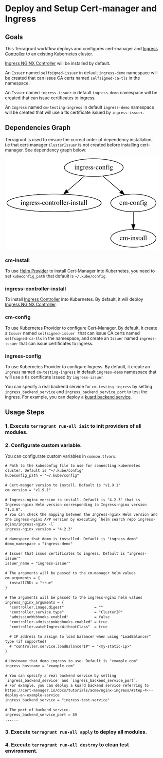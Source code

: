 # Deploy and Setup Cert-manager and Ingress

## Goals

This Terragrunt workflow deploys and configures cert-manager and [Ingress Controller](https://kubernetes.io/docs/concepts/services-networking/ingress-controllers/) to an existing Kubernetes cluster.

[Ingress NGINX Controller](https://kubernetes.github.io/ingress-nginx/deploy/#quick-start) will be installed by default.

An `Issuer` named `selfsigned-issuer` in default `ingress-demo` namespace will be created that can issue CA certs named `selfsigned-ca-tls` in the namespace.

An `Issuer` named `ingress-issuer` in default `ingress-demo` namespace will be created that can issue certificates to ingress.

An `Ingress` named `cm-testing-ingress` in default `ingress-demo` namespace will be created that will use a tls certificate issued by `ingress-issuer`.

## Dependencies Graph

Terragrunt is used to ensure the correct order of dependency installation, i.e that cert-manager `ClusterIssuer` is not created before installing cert-manager. See dependency graph below:

![image](graph.svg)

### cm-install

To use [Helm Provider](https://registry.terraform.io/providers/hashicorp/helm/latest/docs) to install Cert-Manager into Kubernetes, you need to set `kubeconfig_path` that default is `~/.kube/config`.

### ingress-controller-install

To install [Ingress Controller](https://kubernetes.io/docs/concepts/services-networking/ingress-controllers/) into Kubernetes. By default, it will deploy [Ingress NGINX Controller](https://kubernetes.github.io/ingress-nginx/deploy/#quick-start).

### cm-config

To use Kubernetes Provider to configure Cert-Manager. By default, it create a `Issuer` named `selfsigned-issuer ` that can issue CA certs named `selfsigned-ca-tls` in the namespace, and create an `Issuer` named `ingress-issuer` that can issue certificates to ingress.

### ingress-config

To use Kubernetes Provider to configure Ingress. By default, it create an `Ingress` named `cm-testing-ingress` in default `ingress-demo` namespace that will use a tls certificate issued by `ingress-issuer`.

You can specify a real backend service for `cm-testing-ingress` by setting `ingress_backend_service` and `ingress_backend_service_port` to test the ingress. For example, you can deploy a [kuard backend service](https://cert-manager.io/docs/tutorials/acme/nginx-ingress/#step-4---deploy-an-example-service).

## Usage Steps

### 1. Execute `terragrunt run-all init` to init providers of all modules.

### 2. Configurate custom variable.

You can configurate custom variables in `common.tfvars`.

```
# Path to the kubeconfig file to use for connecting kubernetes cluster. Default is "~/.kube/config"
kubeconfig_path = "~/.kube/config"

# Cert-manger version to install. Default is "v1.9.1"
cm_version = "v1.9.1"

# Ingress-nginx version to install. Default is "4.2.3" that is Ingress-nginx Helm version corresponding to Ingress-nginx version "1.3.0".
# You can check the mapping between the Ingress-nginx Helm version and the Ingress-nginx APP version by executing `helm search repo ingress-nginx/ingress-nginx -l`
ingress-nginx_version = "4.2.3"

# Namespace that demo is installed. Default is "ingress-demo"
demo_namespace = "ingress-demo"

# Issuer that issue certificates to ingress. Default is "ingress-issuer"
issuer_name = "ingress-issuer"

# The arguments will be passed to the cm-manager helm values
cm_arguments = {
  installCRDs = "true"
}

# The arguments will be passed to the ingress-nginx helm values
ingress_nginx_arguments = {
  "controller.image.digest"              = ""
  "controller.service.type"              = "ClusterIP"
  "admissionWebhooks.enabled"            = false
  "controller.admissionWebhooks.enabled" = true
  "controller.watchIngressWithoutClass"  = true

  # IP address to assign to load balancer when using "LoadBalancer" type (if supported)
  # "controller.service.loadBalancerIP" = "<my-static-ip>"
}

# Hostname that demo ingress to use. Default is "example.com"
ingress_hostname = "example.com"

# You can specify a real backend service by setting `ingress_backend_service` and `ingress_backend_service_port`.
# For example, you can deploy a kuard backend service referring to https://cert-manager.io/docs/tutorials/acme/nginx-ingress/#step-4---deploy-an-example-service
ingress_backend_service = "ingress-test-service"

# The port of backend service.
ingress_backend_service_port = 80
......
```

### 3. Execute `terragrunt run-all apply` to deploy all modules.

### 4. Execute `terragrunt run-all destroy` to clean test environment.
